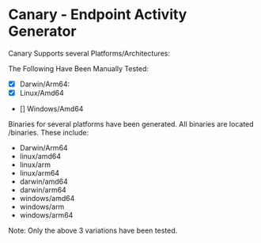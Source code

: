 # Canary - Endpoint Activity Generator





Canary Supports several Platforms/Architectures:

 The Following Have Been Manually Tested: 
  - [x]  Darwin/Arm64: 
  - [x] Linux/Amd64
  - []  Windows/Amd64

Binaries for several platforms have been generated. All binaries are located /binaries. These include:
   * Darwin/Arm64
   * linux/amd64
   * linux/arm
   * linux/arm64
   * darwin/amd64
   * darwin/arm64
   * windows/amd64
   * windows/arm
   * windows/arm64
 
Note: Only the above 3 variations have been tested.
  
